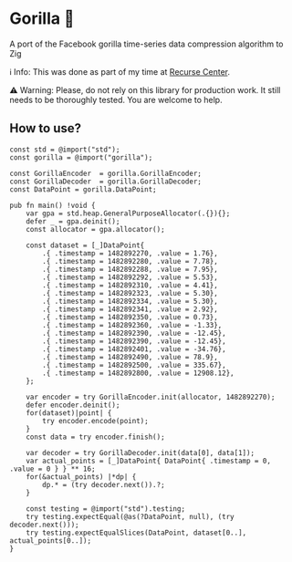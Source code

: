 # Gorilla 🦍

A port of the Facebook gorilla time-series data compression algorithm to Zig

ℹ️ Info: This was done as part of my time at [Recurse Center](https://www.recurse.com/).

⚠️ Warning: Please, do not rely on this library for production work. 
It still needs to be thoroughly tested. You are welcome to help.

## How to use?

```zig
const std = @import("std");
const gorilla = @import("gorilla");

const GorillaEncoder  = gorilla.GorillaEncoder;
const GorillaDecoder  = gorilla.GorillaDecoder;
const DataPoint = gorilla.DataPoint;

pub fn main() !void {
    var gpa = std.heap.GeneralPurposeAllocator(.{}){};
    defer _ = gpa.deinit();
    const allocator = gpa.allocator();

    const dataset = [_]DataPoint{
        .{ .timestamp = 1482892270, .value = 1.76},
        .{ .timestamp = 1482892280, .value = 7.78},
        .{ .timestamp = 1482892288, .value = 7.95},
        .{ .timestamp = 1482892292, .value = 5.53},
        .{ .timestamp = 1482892310, .value = 4.41},
        .{ .timestamp = 1482892323, .value = 5.30},
        .{ .timestamp = 1482892334, .value = 5.30},
        .{ .timestamp = 1482892341, .value = 2.92},
        .{ .timestamp = 1482892350, .value = 0.73},
        .{ .timestamp = 1482892360, .value = -1.33},
        .{ .timestamp = 1482892390, .value = -12.45},
        .{ .timestamp = 1482892390, .value = -12.45},
        .{ .timestamp = 1482892401, .value = -34.76},
        .{ .timestamp = 1482892490, .value = 78.9},
        .{ .timestamp = 1482892500, .value = 335.67},
        .{ .timestamp = 1482892800, .value = 12908.12},
    };
    
    var encoder = try GorillaEncoder.init(allocator, 1482892270);
    defer encoder.deinit();
    for(dataset)|point| {
        try encoder.encode(point);
    }
    const data = try encoder.finish();

    var decoder = try GorillaDecoder.init(data[0], data[1]);
    var actual_points = [_]DataPoint{ DataPoint{ .timestamp = 0, .value = 0 } } ** 16;
    for(&actual_points) |*dp| {
        dp.* = (try decoder.next()).?;
    }

    const testing = @import("std").testing;
    try testing.expectEqual(@as(?DataPoint, null), (try decoder.next())); 
    try testing.expectEqualSlices(DataPoint, dataset[0..], actual_points[0..]); 
}
```

